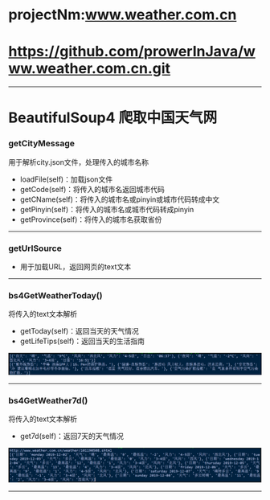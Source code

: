 # projectNm:www.weather.com.cn 
# https://github.com/prowerInJava/www.weather.com.cn.git
<hr>
<h1>BeautifulSoup4 爬取中国天气网</h1>
<h3>getCityMessage</h3>
<p>用于解析city.json文件，处理传入的城市名称</p>
<ul>
<li>loadFile(self)：加载json文件</li>
<li>getCode(self)：将传入的城市名返回城市代码</li>
<li>getCName(self)：将传入的城市名或pinyin或城市代码转成中文</li>
<li>getPinyin(self)：将传入的城市名或城市代码转成pinyin</li>
<li>getProvince(self)：将传入的城市名获取省份</li>
</ul>
<hr>
<h3>getUrlSource</h3>
<p><ul><li>用于加载URL，返回网页的text文本</li></ul></p>
<hr>
<h3>bs4GetWeatherToday()</h3>
<p>将传入的text文本解析</p>
<ul>
<li>getToday(self)：返回当天的天气情况</li>
<li>getLifeTips(self)：返回当天的生活指南</li>
</ul>
<img src='todayWea.png'></img>
<hr>
<h3>bs4GetWeather7d()</h3>
<p>将传入的text文本解析</p>
<ul>
<li>get7d(self)：返回7天的天气情况</li>
</ul>
<img src='7dWea.png'></img>
<hr>
